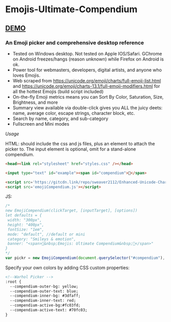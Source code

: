 # Emojis-Ultimate-Compendium
## [DEMO](https://codepen.io/sweaver2112/full/QWKNRbG) 
### An Emoji picker and comprehensive desktop reference

* Tested on Windows desktop.  Not tested on Apple IOS/Safari. GChrome on Android freezes/hangs (reason unknown) while Firefox on Android is ok. 
* Power tool for webmasters, developers, digital artists, and anyone who loves Emojis. 
* Web scraped from https://unicode.org/emoji/charts/full-emoji-list.html and https://unicode.org/emoji/charts-13.1/full-emoji-modifiers.html for all the hottest Emojis (build script included)
* On-the-fly Emoji metrics means you can Sort By Color, Saturation, Size, Brightness, and more
* Summary view available via double-click gives you ALL the juicy deets: name, average color, escape strings, character block, etc.
* Search by name, category, and sub-category
* Fullscreen and Mini modes

_Usage_

HTML: should include the css and js files, plus an element to attach the picker to. The input element is optional, omit for a stand-alone compendium.
```html
<head><link rel="stylesheet" href="styles.css" /></head>

<input type="text" id="example"><span id="compendium">📙</span>

<script src='https://gitcdn.link/repo/sweaver2112/Enhanced-Unicode-Character-Blocks/master/blocks.js'></script>
<script src='emojiCompendium.js'></script>
```
JS:
```javascript
/*
new EmojiCompendium(clickTarget, [inputTarget], [options])
let defaults = { 
 width: "300px", 
 height: "400px", 
 fontSize: "1em", 
 mode: "default", //default or mini
 category: "Smileys & emotion",
 banner: "<span>📗&nbsp;Emojis: Ultimate Compendium&nbsp;📗</span>" 
}
*/
var pickr = new EmojiCompendium(document.querySelector("#compendium"), document.querySelector("#example"));
```

Specify your own colors by adding CSS custom properties:
```html
<!--Warhol Picker -->
:root {
  --compendium-outer-bg: yellow;
  --compendium-outer-text: blue;
  --compendium-inner-bg: #3dfaff;
  --compendium-inner-text: red;
  --compendium-active-bg:#fc03fd;
  --compendium-active-text: #70fc03;
}
```




